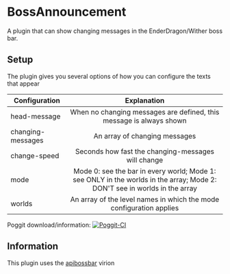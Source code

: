 # BossAnnouncement
A plugin that can show changing messages in the EnderDragon/Wither boss bar.

## Setup
The plugin gives you several options of how you can configure the texts that appear

| Configuration | Explanation |
|-------------------|:-------------------------------------------------------------------:|
| head-message | When no changing messages are defined, this message is always shown |
| changing-messages | An array of changing messages |
| change-speed | Seconds how fast the changing-messages will change |
| mode | Mode 0: see the bar in every world; Mode 1: see ONLY in the worlds in the array; Mode 2: DON'T see in worlds in the array |
| worlds | An array of the level names in which the mode configuration applies |

Poggit download/information:
[![Poggit-CI](https://poggit.pmmp.io/ci.badge/Ihsan48/BossAnnouncement/BossAnnouncement)](https://poggit.pmmp.io/ci/Ihsan48/BossAnnouncement/BossAnnouncement)

## Information
This plugin uses the [apibossbar](https://github.com/thebigsmileXD/apibossbar/tree/PM4) virion
